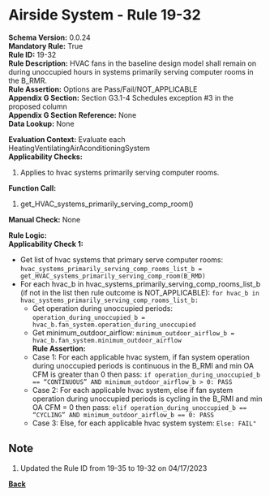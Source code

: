 # Airside System - Rule 19-32      
**Schema Version:** 0.0.24    
**Mandatory Rule:** True  
**Rule ID:** 19-32      
**Rule Description:** HVAC fans in the baseline design model shall remain on during unoccupied hours in systems primarily serving computer rooms in the B_RMR.  
**Rule Assertion:** Options are Pass/Fail/NOT_APPLICABLE                                             
**Appendix G Section:** Section G3.1-4 Schedules exception #3 in the proposed column  
**Appendix G Section Reference:** None  
**Data Lookup:** None

**Evaluation Context:** Evaluate each HeatingVentilatingAirAconditioningSystem   
**Applicability Checks:** 

1. Applies to hvac systems primarily serving computer rooms.

**Function Call:** 

1. get_HVAC_systems_primarily_serving_comp_room()

**Manual Check:** None  
 
**Rule Logic:**  
**Applicability Check 1:** 
- Get list of hvac systems that primary serve computer rooms: `hvac_systems_primarily_serving_comp_rooms_list_b = get_HVAC_systems_primarily_serving_comp_room(B_RMD)`
- For each hvac_b in hvac_systems_primarily_serving_comp_rooms_list_b (if not in the list then rule outcome is NOT_APPLICABLE): `for hvac_b in hvac_systems_primarily_serving_comp_rooms_list_b:`
    - Get operation during unoccupied periods: `operation_during_unoccupied_b = hvac_b.fan_system.operation_during_unoccupied`  
    - Get minimum_outdoor_airflow: `minimum_outdoor_airflow_b = hvac_b.fan_system.minimum_outdoor_airflow`  
    **Rule Assertion:**  
    - Case 1: For each applicable hvac system, if fan system operation during unoccupied periods is continuous in the B_RMI and min OA CFM is greater than 0 then pass: `if operation_during_unoccupied_b == “CONTINUOUS” AND minimum_outdoor_airflow_b > 0: PASS`
    - Case 2: For each applicable hvac system, else if fan system operation during unoccupied periods is cycling in the B_RMI and min OA CFM = 0 then pass: `elif operation_during_unoccupied_b == “CYCLING” AND minimum_outdoor_airflow_b == 0: PASS`
    - Case 3: Else, for each applicable hvac system system: `Else: FAIL" `  

## Note
1. Updated the Rule ID from 19-35 to 19-32 on 04/17/2023

**[Back](../_toc.md)**